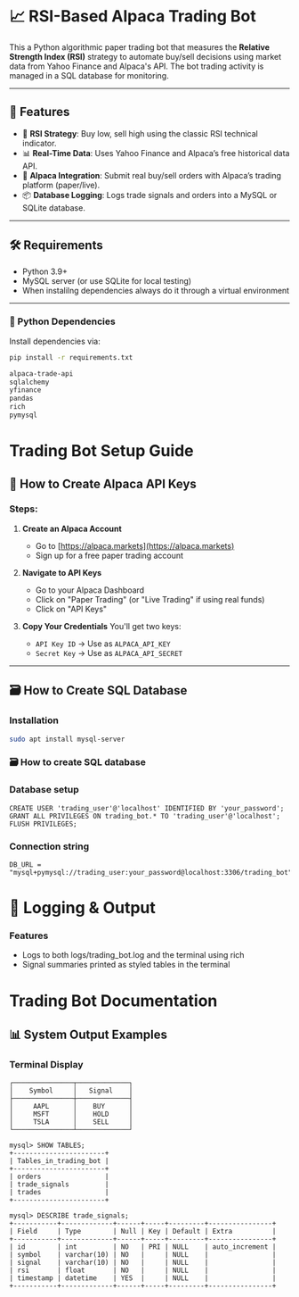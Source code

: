 # 📈 RSI-Based Alpaca Trading Bot

This a Python algorithmic paper trading bot that measures the  **Relative Strength Index (RSI)** strategy to automate buy/sell decisions using market data from Yahoo Finance and Alpaca's API. The bot trading activity is managed  in a  SQL database for monitoring.

---

## 🚀 Features

- 🧠 **RSI Strategy**: Buy low, sell high using the classic RSI technical indicator.
- 📊 **Real-Time Data**: Uses Yahoo Finance and Alpaca’s free historical data API.
- 💼 **Alpaca Integration**: Submit real buy/sell orders with Alpaca’s trading platform (paper/live).
- 📦 **Database Logging**: Logs trade signals and orders into a MySQL or SQLite database.

---

## 🛠 Requirements

- Python 3.9+
- MySQL server (or use SQLite for local testing)
- When instalilng dependencies always do it  through a virtual environment
  
---

### 🐍 Python Dependencies

Install dependencies via:

```bash
pip install -r requirements.txt

alpaca-trade-api
sqlalchemy
yfinance
pandas
rich
pymysql
```
# Trading Bot Setup Guide

## 🦙 How to Create Alpaca API Keys

### Steps:

1. **Create an Alpaca Account**
   - Go to [https://alpaca.markets](https://alpaca.markets)
   - Sign up for a free paper trading account

2. **Navigate to API Keys**
   - Go to your Alpaca Dashboard
   - Click on "Paper Trading" (or "Live Trading" if using real funds)
   - Click on "API Keys"

3. **Copy Your Credentials**
   You'll get two keys:
   - `API Key ID` → Use as `ALPACA_API_KEY`
   - `Secret Key` → Use as `ALPACA_API_SECRET`

---

## 🗃️ How to Create SQL Database

### Installation
```bash
sudo apt install mysql-server
```

### 🗃️ How to create SQL database
### Database setup
```CREATE DATABASE trading_bot;
CREATE USER 'trading_user'@'localhost' IDENTIFIED BY 'your_password';
GRANT ALL PRIVILEGES ON trading_bot.* TO 'trading_user'@'localhost';
FLUSH PRIVILEGES;
```
### Connection string
```
DB_URL = "mysql+pymysql://trading_user:your_password@localhost:3306/trading_bot"

```



# 📒 Logging & Output

### Features 
- Logs to both logs/trading_bot.log and the terminal using rich
- Signal summaries printed as styled tables in the terminal

# Trading Bot Documentation

## 📊 System Output Examples

### Terminal Display
```
┌───────────────┬─────────────┐
│    Symbol     │   Signal    │
├───────────────┼─────────────┤
│     AAPL      │    BUY      │
│     MSFT      │    HOLD     │
│     TSLA      │    SELL     │
└───────────────┴─────────────┘
```


```
mysql> SHOW TABLES;
+-----------------------+
| Tables_in_trading_bot |
+-----------------------+
| orders                |
| trade_signals         |
| trades                |
+-----------------------+
```

```
mysql> DESCRIBE trade_signals;
+-----------+-------------+------+-----+---------+----------------+
| Field     | Type        | Null | Key | Default | Extra          |
+-----------+-------------+------+-----+---------+----------------+
| id        | int         | NO   | PRI | NULL    | auto_increment |
| symbol    | varchar(10) | NO   |     | NULL    |                |
| signal    | varchar(10) | NO   |     | NULL    |                |
| rsi       | float       | NO   |     | NULL    |                |
| timestamp | datetime    | YES  |     | NULL    |                |
+-----------+-------------+------+-----+---------+----------------+
```


